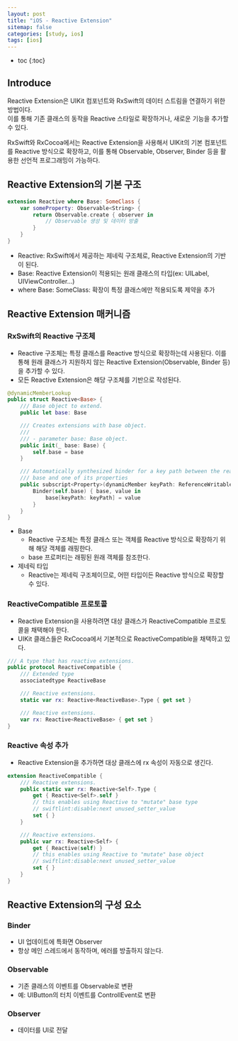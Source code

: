 ```yaml
---
layout: post
title: "iOS - Reactive Extension"
sitemap: false
categories: [study, ios]
tags: [ios]
---
```


* toc
{:toc}

## Introduce
Reactive Extension은 UIKit 컴포넌트와 RxSwift의 데이터 스트림을 연결하기 위한 방법이다.   
이를 통해 기존 클래스의 동작을 Reactive 스타일로 확장하거나, 새로운 기능을 추가할 수 있다.   

RxSwift와 RxCocoa에서는 Reactive Extension을 사용해서 UIKit의 기본 컴포넌트를 Reactive 방식으로 확장하고, 이를 통해 Observable, Observer, Binder 등을 활용한 선언적 프로그래밍이 가능하다.


## Reactive Extension의 기본 구조
~~~swift
extension Reactive where Base: SomeClass {
    var someProperty: Observable<String> {
        return Observable.create { observer in
            // Observable 생성 및 데이터 방출
        }
    }
}
~~~

* Reactive: RxSwift에서 제공하는 제네릭 구조체로, Reactive Extension의 기반이 된다.
* Base: Reactive Extension이 적용되는 원래 클래스의 타입(ex: UILabel, UIViewController...)
* where Base: SomeClass: 확장이 특정 클래스에만 적용되도록 제약을 추가

## Reactive Extension 매커니즘
### RxSwift의 Reactive 구조체
* Reactive 구조체는 특정 클래스를 Reactive 방식으로 확장하는데 사용된다. 이를 통해 원래 클래스가 지원하지 않는 Reactive Extension(Observable, Binder 등)을 추가할 수 있다.
* 모든 Reactive Extension은 해당 구조체를 기반으로 작성된다.

~~~swift
@dynamicMemberLookup
public struct Reactive<Base> {
    /// Base object to extend.
    public let base: Base

    /// Creates extensions with base object.
    ///
    /// - parameter base: Base object.
    public init(_ base: Base) {
        self.base = base
    }

    /// Automatically synthesized binder for a key path between the reactive
    /// base and one of its properties
    public subscript<Property>(dynamicMember keyPath: ReferenceWritableKeyPath<Base, Property>) -> Binder<Property> where Base: AnyObject {
        Binder(self.base) { base, value in
            base[keyPath: keyPath] = value
        }
    }
}
~~~

* Base
  * Reactive 구조체는 특정 클래스 또는 객체를 Reactive 방식으로 확장하기 위해 해당 객체를 래핑한다.
  * base 프로퍼티는 래핑된 원래 객체를 참조한다.
* 제네릭 타입
  * Reactive<Base>는 제네릭 구조체이므로, 어떤 타입이든 Reactive 방식으로 확장할 수 있다.

### ReactiveCompatible 프로토콜
* Reactive Extension을 사용하려면 대상 클래스가 ReactiveCompatible 프로토콜을 채택해야 한다.
* UIKit 클래스들은 RxCocoa에서 기본적으로 ReactiveCompatible을 채택하고 있다.

~~~swift
/// A type that has reactive extensions.
public protocol ReactiveCompatible {
    /// Extended type
    associatedtype ReactiveBase

    /// Reactive extensions.
    static var rx: Reactive<ReactiveBase>.Type { get set }

    /// Reactive extensions.
    var rx: Reactive<ReactiveBase> { get set }
}
~~~

### Reactive 속성 추가
* Reactive Extension을 추가하면 대상 클래스에 rx 속성이 자동으로 생긴다.

~~~swift
extension ReactiveCompatible {
    /// Reactive extensions.
    public static var rx: Reactive<Self>.Type {
        get { Reactive<Self>.self }
        // this enables using Reactive to "mutate" base type
        // swiftlint:disable:next unused_setter_value
        set { }
    }

    /// Reactive extensions.
    public var rx: Reactive<Self> {
        get { Reactive(self) }
        // this enables using Reactive to "mutate" base object
        // swiftlint:disable:next unused_setter_value
        set { }
    }
}
~~~

## Reactive Extension의 구성 요소
### Binder
* UI 업데이트에 특화면 Observer
* 항상 메인 스레드에서 동작하며, 에러를 방출하지 않는다.

### Observable
* 기존 클래스의 이벤트를 Observable로 변환
* 예: UIButton의 터치 이벤트를 ControllEvent로 변환

### Observer
* 데이터를 UI로 전달


